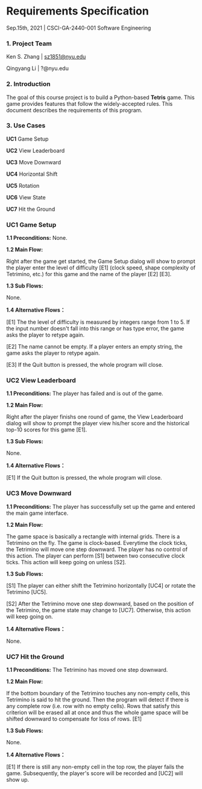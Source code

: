 # Requirements Specification

Sep.15th, 2021 | CSCI-GA-2440-001 Software Engineering



### 1. Project Team

Ken S. Zhang | sz1851@nyu.edu

Qingyang Li | ?@nyu.edu



### 2. Introduction

The goal of this course project is to build a Python-based **Tetris** game. This game provides features that follow the widely-accepted rules. This document describes the requirements of this program. 



### 3. Use Cases

**UC1** Game Setup

**UC2** View Leaderboard

**UC3** Move Downward

**UC4** Horizontal Shift

**UC5** Rotation

**UC6** View State

**UC7** Hit the Ground





### UC1 Game Setup

**1.1 Preconditions:**
None.

**1.2 Main Flow:**

Right after the game get started, the Game Setup dialog will show to prompt the player enter the level of difficulty [E1] (clock speed, shape complexity of Tetrimino, etc.) for this game and the name of the player [E2] [E3].

**1.3 Sub Flows:**

None.

**1.4 Alternative Flows：**

[E1] The the level of difficulty is measured by integers range from 1 to 5. If the input number doesn't fall into this range or has type error, the game asks the player to retype again.

[E2] The name cannot be empty. If a player enters an empty string,  the game asks the player to retype again.

[E3] If the Quit button is pressed, the whole program will close.



### UC2 View Leaderboard

**1.1 Preconditions:**
The player has failed and is out of the game.

**1.2 Main Flow:**

Right after the player finishs one round of game, the View Leaderboard dialog will show to prompt the player view his/her score and the historical top-10 scores for this game [E1].

**1.3 Sub Flows:**

None.

**1.4 Alternative Flows：**

[E1] If the Quit button is pressed, the whole program will close.



### UC3 Move Downward

**1.1 Preconditions:**
The player has successfully set up the game and entered the main game interface.

**1.2 Main Flow:**

The game space is basically a rectangle with internal grids. There is a Tetrimino on the fly. The game is clock-based. Everytime the clock ticks, the Tetrimino will move one step downward. The player has no control of this action. The player can perform [S1] between two consecutive clock ticks.  This action will keep going on unless [S2]. 

**1.3 Sub Flows:**

[S1] The player can either shift the Tetrimino horizontally [UC4] or rotate the Tetrimino [UC5]. 

[S2] After the Tetrimino move one step downward, based on the position of the Tetrimino, the game state may change to [UC7]. Otherwise, this action will keep going on.

**1.4 Alternative Flows：**

None.



### UC7 Hit the Ground

**1.1 Preconditions:**
The Tetrimino has moved one step downward.

**1.2 Main Flow:**

If the bottom boundary of the Tetrimino touches any non-empty cells, this Tetrimino is said to hit the ground. Then the program will detect if there is any complete row (i.e. row with no empty cells). Rows that satisfy this criterion will be erased all at once and thus the whole game space will be shifted downward to compensate for loss of rows. [E1]

**1.3 Sub Flows:**

None.

**1.4 Alternative Flows：**

[E1] If there is still any non-empty cell in the top row, the player fails the game. Subsequently, the player's score will be recorded and [UC2] will show up.

